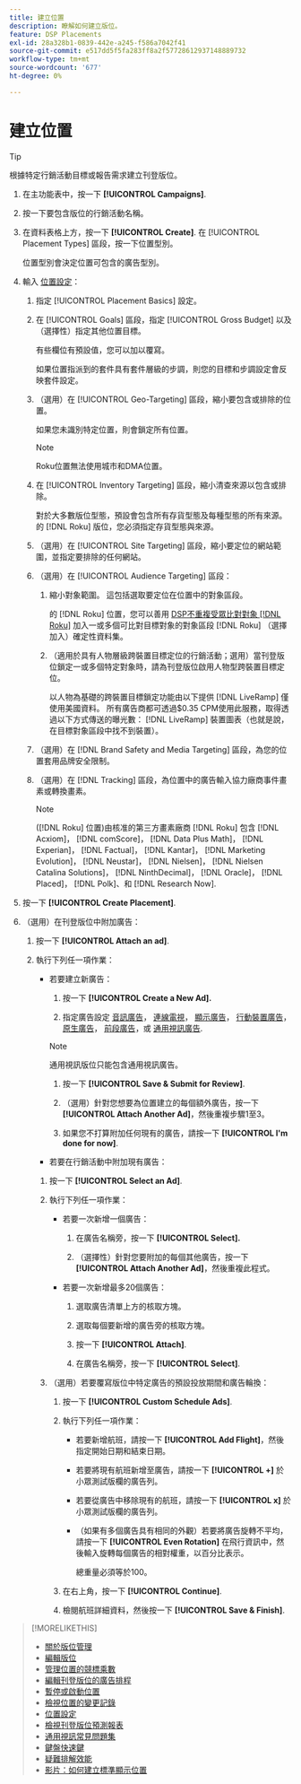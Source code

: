 ```yaml
---
title: 建立位置
description: 瞭解如何建立版位。
feature: DSP Placements
exl-id: 28a328b1-0839-442e-a245-f586a7042f41
source-git-commit: e517dd5f5fa283ff8a2f57728612937148889732
workflow-type: tm+mt
source-wordcount: '677'
ht-degree: 0%

---
```


# 建立位置

>[!TIP]
>
>根據特定行銷活動目標或報告需求建立刊登版位。

1. 在主功能表中，按一下 **[!UICONTROL Campaigns]**.

1. 按一下要包含版位的行銷活動名稱。

1. 在資料表格上方，按一下 **[!UICONTROL Create]**. 在 [!UICONTROL Placement Types] 區段，按一下位置型別。

   位置型別會決定位置可包含的廣告型別。

1. 輸入 [位置設定](placement-settings.md)：

   1. 指定 [!UICONTROL Placement Basics] 設定。

   1. 在 [!UICONTROL Goals] 區段，指定 [!UICONTROL Gross Budget] 以及（選擇性）指定其他位置目標。

      有些欄位有預設值，您可以加以覆寫。

      如果位置指派到的套件具有套件層級的步調，則您的目標和步調設定會反映套件設定。

   1. （選用）在 [!UICONTROL Geo-Targeting] 區段，縮小要包含或排除的位置。

      如果您未識別特定位置，則會鎖定所有位置。

      >[!NOTE]
      >
      >Roku位置無法使用城市和DMA位置。

   1. 在 [!UICONTROL Inventory Targeting] 區段，縮小清查來源以包含或排除。

      對於大多數版位型態，預設會包含所有存貨型態及每種型態的所有來源。 的 [!DNL Roku] 版位，您必須指定存貨型態與來源。

   1. （選用）在 [!UICONTROL Site Targeting] 區段，縮小要定位的網站範圍，並指定要排除的任何網站。

   1. （選用）在 [!UICONTROL Audience Targeting] 區段：

      1. 縮小對象範圍。 這包括選取要定位在位置中的對象區段。

         的 [!DNL Roku] 位置，您可以善用 [DSP不重複受眾比對對象 [!DNL Roku]](/help/dsp/inventory/roku-inventory.md) 加入一或多個可比對目標對象的對象區段 [!DNL Roku] （選擇加入）確定性資料集。

      1. （適用於具有人物層級跨裝置目標定位的行銷活動；選用）當刊登版位鎖定一或多個特定對象時，請為刊登版位啟用人物型跨裝置目標定位。

         以人物為基礎的跨裝置目標鎖定功能由以下提供 [!DNL LiveRamp] 僅使用美國資料。 所有廣告商都可透過$0.35 CPM使用此服務，取得透過以下方式傳送的曝光數： [!DNL LiveRamp] 裝置圖表（也就是說，在目標對象區段中找不到裝置）。

   1. （選用）在 [!DNL Brand Safety and Media Targeting] 區段，為您的位置套用品牌安全限制。

   1. （選用）在 [!DNL Tracking] 區段，為位置中的廣告輸入協力廠商事件畫素或轉換畫素。

      >[!NOTE]
      >
      >([!DNL Roku] 位置)由核准的第三方畫素廠商 [!DNL Roku] 包含 [!DNL Acxiom]， [!DNL comScore]， [!DNL Data Plus Math]， [!DNL Experian]， [!DNL Factual]， [!DNL Kantar]， [!DNL Marketing Evolution]， [!DNL Neustar]， [!DNL Nielsen]， [!DNL Nielsen Catalina Solutions]， [!DNL NinthDecimal]， [!DNL Oracle]， [!DNL Placed]， [!DNL Polk]、和 [!DNL Research Now].

1. 按一下 **[!UICONTROL Create Placement]**.

1. （選用）在刊登版位中附加廣告：

   1. 按一下 **[!UICONTROL Attach an ad]**.

   1. 執行下列任一項作業：

      * 若要建立新廣告：

         1. 按一下 **[!UICONTROL Create a New Ad].**

         1. 指定廣告設定 [音訊廣告](/help/dsp/campaign-management/ads/ad-settings-audio.md)， [連線電視](/help/dsp/campaign-management/ads/ad-settings-connected-tv.md)， [顯示廣告](/help/dsp/campaign-management/ads/ad-settings-display.md)， [行動裝置廣告](/help/dsp/campaign-management/ads/ad-settings-mobile.md)， [原生廣告](/help/dsp/campaign-management/ads/ad-settings-native.md)， [前段廣告](/help/dsp/campaign-management/ads/ad-settings-pre-roll.md)，或 [通用視訊廣告](/help/dsp/campaign-management/ads/ad-settings-universal-video.md).

        >[!NOTE]
        >
        >通用視訊版位只能包含通用視訊廣告。

         1. 按一下 **[!UICONTROL Save & Submit for Review]**.

         1. （選用）針對您想要為位置建立的每個額外廣告，按一下 **[!UICONTROL Attach Another Ad]**，然後重複步驟1至3。

         1. 如果您不打算附加任何現有的廣告，請按一下 **[!UICONTROL I'm done for now]**.

      * 若要在行銷活動中附加現有廣告：

      1. 按一下 **[!UICONTROL Select an Ad]**.

      1. 執行下列任一項作業：

         * 若要一次新增一個廣告：

            1. 在廣告名稱旁，按一下 **[!UICONTROL Select].**

            1. （選擇性）針對您要附加的每個其他廣告，按一下 **[!UICONTROL Attach Another Ad]**，然後重複此程式。

         * 若要一次新增最多20個廣告：

            1. 選取廣告清單上方的核取方塊。

            1. 選取每個要新增的廣告旁的核取方塊。

            1. 按一下 **[!UICONTROL Attach]**.

            1. 在廣告名稱旁，按一下 **[!UICONTROL Select]**.

      1. （選用）若要覆寫版位中特定廣告的預設投放期間和廣告輪換：

         1. 按一下 **[!UICONTROL Custom Schedule Ads]**.

         1. 執行下列任一項作業：

            * 若要新增航班，請按一下 **[!UICONTROL Add Flight]**，然後指定開始日期和結束日期。

            * 若要將現有航班新增至廣告，請按一下 **[!UICONTROL +]** 於小眾測試版欄的廣告列。

            * 若要從廣告中移除現有的航班，請按一下 **[!UICONTROL x]** 於小眾測試版欄的廣告列。

            * （如果有多個廣告具有相同的外觀）若要將廣告旋轉不平均，請按一下 **[!UICONTROL Even Rotation]** 在飛行資訊中，然後輸入旋轉每個廣告的相對權重，以百分比表示。

              總重量必須等於100。

         1. 在右上角，按一下 **[!UICONTROL Continue]**.

         1. 檢閱航班詳細資料，然後按一下 **[!UICONTROL Save & Finish]**.

>[!MORELIKETHIS]
>
>* [關於版位管理](placement-about.md)
>* [編輯版位](placement-edit.md)
>* [管理位置的競標乘數](placement-manage-bid-multipliers.md)
>* [編輯刊登版位的廣告排程](placement-edit-ad-schedule.md)
>* [暫停或啟動位置](placement-pause-activate.md)
>* [檢視位置的變更記錄](placement-change-log.md)
>* [位置設定](placement-settings.md)
>* [檢視刊登版位預測報表](/help/dsp/campaign-management/reports/placement-forecast.md)
>* [通用視訊常見問題集](/help/dsp/campaign-management/faq-universal-video.md)
>* [鍵盤快速鍵](/help/dsp/campaign-management/reports/keyboard-shortcuts.md)
>* [疑難排解效能](/help/dsp/optimization/troubleshooting-performance.md)
>* [影片：如何建立標準顯示位置](https://video.tv.adobe.com/v/340454)
